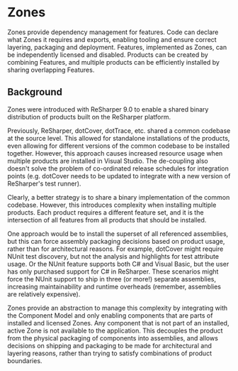 # Zones

Zones provide dependency management for features. Code can declare what Zones it requires and exports, enabling tooling and ensure correct layering, packaging and deployment. Features, implemented as Zones, can be independently licensed and disabled. Products can be created by combining Features, and multiple products can be efficiently installed by sharing overlapping Features.

## Background

Zones were introduced with ReSharper 9.0 to enable a shared binary distribution of products built on the ReSharper platform.

Previously, ReSharper, dotCover, dotTrace, etc. shared a common codebase at the source level. This allowed for standalone installations of the products, even allowing for different versions of the common codebase to be installed together. However, this approach causes increased resource usage when multiple products are installed in Visual Studio. The de-coupling also doesn't solve the problem of co-ordinated release schedules for integration points (e.g. dotCover needs to be updated to integrate with a new version of ReSharper's test runner).

Clearly, a better strategy is to share a binary implementation of the common codebase. However, this introduces complexity when installing multiple products. Each product requires a different feature set, and it is the intersection of all features from all products that should be installed.

One approach would be to install the superset of all referenced assemblies, but this can force assembly packaging decisions based on product usage, rather than for architectural reasons. For example, dotCover might require NUnit test discovery, but not the analysis and highlights for test attribute usage. Or the NUnit feature supports both C# and Visual Basic, but the user has only purchased support for C# in ReSharper. These scenarios might force the NUnit support to ship in three (or more!) separate assemblies, increasing maintainability and runtime overheads (remember, assemblies are relatively expensive).

Zones provide an abstraction to manage this complexity by integrating with the Component Model and only enabling components that are parts of installed and licensed Zones. Any component that is not part of an installed, active Zone is not available to the application. This decouples the product from the physical packaging of components into assemblies, and allows decisions on shipping and packaging to be made for architectural and layering reasons, rather than trying to satisfy combinations of product boundaries.
